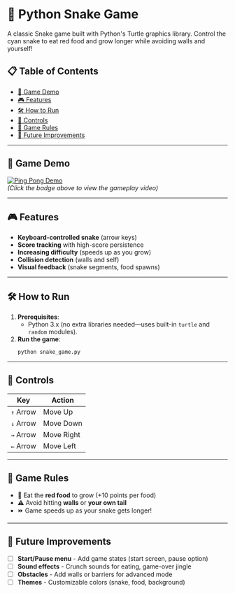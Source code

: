 # 🐍 Python Snake Game  

A classic Snake game built with Python's Turtle graphics library. Control the cyan snake to eat red food and grow longer while avoiding walls and yourself!  

## 📋 Table of Contents  
- [🎥 Game Demo](#-game-demo)
- [🎮 Features](#-features)  
- [🛠️ How to Run](#%EF%B8%8F-how-to-run)  
- [🎯 Controls](#-controls)  
- [📜 Game Rules](#-game-rules)  
- [🔧 Future Improvements](#-future-improvements)

---

## 🎥 Game Demo
[![Ping Pong Demo](https://img.shields.io/badge/▶-Watch%20Demo-blue)](https://github.com/user-attachments/assets/080f7233-cb76-47c9-acd3-74840f68688f)
<br>*(Click the badge above to view the gameplay video)* 

---

## 🎮 Features  
- **Keyboard-controlled snake** (arrow keys)  
- **Score tracking** with high-score persistence  
- **Increasing difficulty** (speeds up as you grow)  
- **Collision detection** (walls and self)  
- **Visual feedback** (snake segments, food spawns)  

---

## 🛠️ How to Run  
1. **Prerequisites**:  
   - Python 3.x (no extra libraries needed—uses built-in `turtle` and `random` modules).  
2. **Run the game**:  
   ```bash
   python snake_game.py
   ```

---

## 🎯 Controls

| Key         | Action          |
|-------------|-----------------|
| `↑` Arrow   | Move Up         |
| `↓` Arrow   | Move Down       |
| `→` Arrow   | Move Right      |
| `←` Arrow   | Move Left       |

---

## 📜 Game Rules

- 🍎 Eat the **red food** to grow (+10 points per food)
- ⚠️ Avoid hitting **walls** or **your own tail**
- ⏩ Game speeds up as your snake gets longer!

---

## 🔧 Future Improvements

- [ ] **Start/Pause menu** - Add game states (start screen, pause option)
- [ ] **Sound effects** - Crunch sounds for eating, game-over jingle
- [ ] **Obstacles** - Add walls or barriers for advanced mode
- [ ] **Themes** - Customizable colors (snake, food, background)
